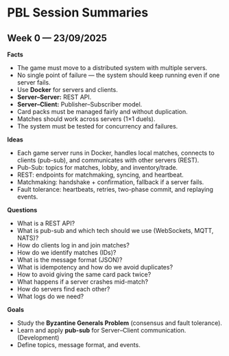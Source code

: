 # PBL Session Summaries

## Week 0 — 23/09/2025

**Facts**

* The game must move to a distributed system with multiple servers.
* No single point of failure — the system should keep running even if one server fails.
* Use **Docker** for servers and clients.
* **Server–Server:** REST API.
* **Server–Client:** Publisher–Subscriber model.
* Card packs must be managed fairly and without duplication.
* Matches should work across servers (1×1 duels).
* The system must be tested for concurrency and failures.

**Ideas**

* Each game server runs in Docker, handles local matches, connects to clients (pub-sub), and communicates with other servers (REST).
* Pub-Sub: topics for matches, lobby, and inventory/trade.
* REST: endpoints for matchmaking, syncing, and heartbeat.
* Matchmaking: handshake + confirmation, fallback if a server fails.
* Fault tolerance: heartbeats, retries, two-phase commit, and replaying events.

**Questions**

* What is a REST API?
* What is pub-sub and which tech should we use (WebSockets, MQTT, NATS)?
* How do clients log in and join matches?
* How do we identify matches (IDs)?
* What is the message format (JSON)?
* What is idempotency and how do we avoid duplicates?
* How to avoid giving the same card pack twice?
* What happens if a server crashes mid-match?
* How do servers find each other?
* What logs do we need?

**Goals**

* Study the **Byzantine Generals Problem** (consensus and fault tolerance).
* Learn and apply **pub-sub** for Server–Client communication. (Development)
* Define topics, message format, and events.
